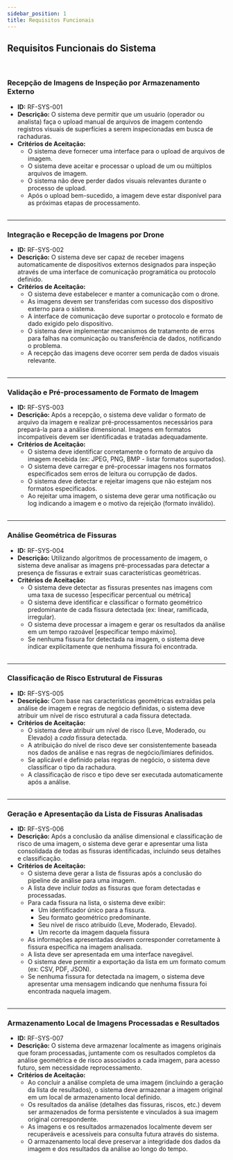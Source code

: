 ```yaml
---
sidebar_position: 1
title: Requisitos Funcionais
---
```


## Requisitos Funcionais do Sistema 

<br/>

### Recepção de Imagens de Inspeção por Armazenamento Externo

- **ID:** RF-SYS-001
- **Descrição:** O sistema deve permitir que um usuário (operador ou analista) faça o upload manual de arquivos de imagem contendo registros visuais de superfícies a serem inspecionadas em busca de rachaduras.
- **Critérios de Aceitação:**
  - O sistema deve fornecer uma interface para o upload de arquivos de imagem.
  - O sistema deve aceitar e processar o upload de um ou múltiplos arquivos de imagem.
  - O sistema não deve perder dados visuais relevantes durante o processo de upload.
  - Após o upload bem-sucedido, a imagem deve estar disponível para as próximas etapas de processamento. <br/><br/>

--- 

### Integração e Recepção de Imagens por Drone

- **ID:** RF-SYS-002
- **Descrição:** O sistema deve ser capaz de receber imagens automaticamente de dispositivos externos designados para inspeção através de uma interface de comunicação programática ou protocolo definido.
- **Critérios de Aceitação:**
  - O sistema deve estabelecer e manter a comunicação com o drone.
  - As imagens devem ser transferidas com sucesso dos dispositivo externo para o sistema.
  - A interface de comunicação deve suportar o protocolo e formato de dado exigido pelo dispositivo.
  - O sistema deve implementar mecanismos de tratamento de erros para falhas na comunicação ou transferência de dados, notificando o problema.
  - A recepção das imagens deve ocorrer sem perda de dados visuais relevante. <br/><br/>

---

### Validação e Pré-processamento de Formato de Imagem

- **ID:** RF-SYS-003
- **Descrição:** Após a recepção, o sistema deve validar o formato de arquivo da imagem e realizar pré-processamentos necessários para prepará-la para a análise dimensional. Imagens em formatos incompatíveis devem ser identificadas e tratadas adequadamente.
- **Critérios de Aceitação:**
  - O sistema deve identificar corretamente o formato de arquivo da imagem recebida (ex: JPEG, PNG, BMP - listar formatos suportados).
  - O sistema deve carregar e pré-processar imagens nos formatos especificados sem erros de leitura ou corrupção de dados.
  - O sistema deve detectar e rejeitar imagens que não estejam nos formatos especificados.
  - Ao rejeitar uma imagem, o sistema deve gerar uma notificação ou log indicando a imagem e o motivo da rejeição (formato inválido).<br/><br/>

---

### Análise Geométrica de Fissuras

- **ID:** RF-SYS-004
- **Descrição:** Utilizando algoritmos de processamento de imagem, o sistema deve analisar as imagens pré-processadas para detectar a presença de fissuras e extrair suas características geométricas.
- **Critérios de Aceitação:**
  - O sistema deve detectar as fissuras presentes nas imagens com uma taxa de sucesso [especificar percentual ou métrica]
  - O sistema deve identificar e classificar o formato geométrico predominante de cada fissura detectada (ex: linear, ramificada, irregular).
  - O sistema deve processar a imagem e gerar os resultados da análise em um tempo razoável [especificar tempo máximo].
  - Se nenhuma fissura for detectada na imagem, o sistema deve indicar explicitamente que nenhuma fissura foi encontrada. <br/><br/>

---

### Classificação de Risco Estrutural de Fissuras

- **ID:** RF-SYS-005
- **Descrição:** Com base nas características geométricas extraídas pela análise de imagem e regras de negócio definidas, o sistema deve atribuir um nível de risco estrutural a cada fissura detectada.
- **Critérios de Aceitação:**
  - O sistema deve atribuir um nível de risco (Leve, Moderado, ou Elevado) a _cada_ fissura detectada.
  - A atribuição do nível de risco deve ser consistentemente baseada nos dados de análise e nas regras de negócio/limiares definidos.
  - Se aplicável e definido pelas regras de negócio, o sistema deve classificar o tipo da rachadura.
  - A classificação de risco e tipo deve ser executada automaticamente após a análise. <br/><br/>

---

### Geração e Apresentação da Lista de Fissuras Analisadas

- **ID:** RF-SYS-006
- **Descrição:** Após a conclusão da análise dimensional e classificação de risco de uma imagem, o sistema deve gerar e apresentar uma lista consolidada de todas as fissuras identificadas, incluindo seus detalhes e classificação.
- **Critérios de Aceitação:**
  - O sistema deve gerar a lista de fissuras após a conclusão do pipeline de análise para uma imagem.
  - A lista deve incluir _todas_ as fissuras que foram detectadas e processadas.
  - Para cada fissura na lista, o sistema deve exibir:
    - Um identificador único para a fissura.
    - Seu formato geométrico predominante.
    - Seu nível de risco atribuído (Leve, Moderado, Elevado).
    - Um recorte da imagem daquela fissura
  - As informações apresentadas devem corresponder corretamente à fissura específica na imagem analisada.
  - A lista deve ser apresentada em uma interface navegável.
  - O sistema deve permitir a exportação da lista em um formato comum (ex: CSV, PDF, JSON).
  - Se nenhuma fissura for detectada na imagem, o sistema deve apresentar uma mensagem indicando que nenhuma fissura foi encontrada naquela imagem. <br/><br/>

---

### Armazenamento Local de Imagens Processadas e Resultados

- **ID:** RF-SYS-007
- **Descrição:** O sistema deve armazenar localmente as imagens originais que foram processadas, juntamente com os resultados completos da análise geométrica e de risco associados a cada imagem, para acesso futuro, sem necessidade reprocessamento.
- **Critérios de Aceitação:**
  - Ao concluir a análise completa de uma imagem (incluindo a geração da lista de resultados), o sistema deve armazenar a imagem original em um local de armazenamento local definido.
  - Os resultados da análise (detalhes das fissuras, riscos, etc.) devem ser armazenados de forma persistente e vinculados à sua imagem original correspondente.
  - As imagens e os resultados armazenados localmente devem ser recuperáveis e acessíveis para consulta futura através do sistema.
  - O armazenamento local deve preservar a integridade dos dados da imagem e dos resultados da análise ao longo do tempo.
